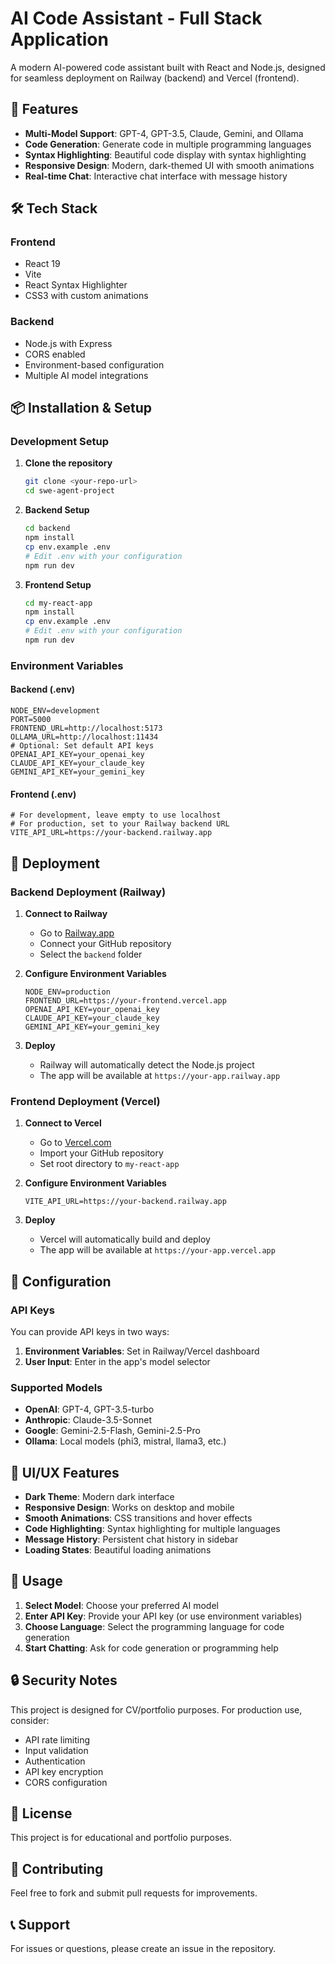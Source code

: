 # AI Code Assistant - Full Stack Application

A modern AI-powered code assistant built with React and Node.js, designed for seamless deployment on Railway (backend) and Vercel (frontend).

## 🚀 Features

- **Multi-Model Support**: GPT-4, GPT-3.5, Claude, Gemini, and Ollama
- **Code Generation**: Generate code in multiple programming languages
- **Syntax Highlighting**: Beautiful code display with syntax highlighting
- **Responsive Design**: Modern, dark-themed UI with smooth animations
- **Real-time Chat**: Interactive chat interface with message history

## 🛠️ Tech Stack

### Frontend
- React 19
- Vite
- React Syntax Highlighter
- CSS3 with custom animations

### Backend
- Node.js with Express
- CORS enabled
- Environment-based configuration
- Multiple AI model integrations

## 📦 Installation & Setup

### Development Setup

1. **Clone the repository**
   ```bash
   git clone <your-repo-url>
   cd swe-agent-project
   ```

2. **Backend Setup**
   ```bash
   cd backend
   npm install
   cp env.example .env
   # Edit .env with your configuration
   npm run dev
   ```

3. **Frontend Setup**
   ```bash
   cd my-react-app
   npm install
   cp env.example .env
   # Edit .env with your configuration
   npm run dev
   ```

### Environment Variables

#### Backend (.env)
```env
NODE_ENV=development
PORT=5000
FRONTEND_URL=http://localhost:5173
OLLAMA_URL=http://localhost:11434
# Optional: Set default API keys
OPENAI_API_KEY=your_openai_key
CLAUDE_API_KEY=your_claude_key
GEMINI_API_KEY=your_gemini_key
```

#### Frontend (.env)
```env
# For development, leave empty to use localhost
# For production, set to your Railway backend URL
VITE_API_URL=https://your-backend.railway.app
```

## 🚀 Deployment

### Backend Deployment (Railway)

1. **Connect to Railway**
   - Go to [Railway.app](https://railway.app)
   - Connect your GitHub repository
   - Select the `backend` folder

2. **Configure Environment Variables**
   ```env
   NODE_ENV=production
   FRONTEND_URL=https://your-frontend.vercel.app
   OPENAI_API_KEY=your_openai_key
   CLAUDE_API_KEY=your_claude_key
   GEMINI_API_KEY=your_gemini_key
   ```

3. **Deploy**
   - Railway will automatically detect the Node.js project
   - The app will be available at `https://your-app.railway.app`

### Frontend Deployment (Vercel)

1. **Connect to Vercel**
   - Go to [Vercel.com](https://vercel.com)
   - Import your GitHub repository
   - Set root directory to `my-react-app`

2. **Configure Environment Variables**
   ```env
   VITE_API_URL=https://your-backend.railway.app
   ```

3. **Deploy**
   - Vercel will automatically build and deploy
   - The app will be available at `https://your-app.vercel.app`

## 🔧 Configuration

### API Keys

You can provide API keys in two ways:
1. **Environment Variables**: Set in Railway/Vercel dashboard
2. **User Input**: Enter in the app's model selector

### Supported Models

- **OpenAI**: GPT-4, GPT-3.5-turbo
- **Anthropic**: Claude-3.5-Sonnet
- **Google**: Gemini-2.5-Flash, Gemini-2.5-Pro
- **Ollama**: Local models (phi3, mistral, llama3, etc.)

## 🎨 UI/UX Features

- **Dark Theme**: Modern dark interface
- **Responsive Design**: Works on desktop and mobile
- **Smooth Animations**: CSS transitions and hover effects
- **Code Highlighting**: Syntax highlighting for multiple languages
- **Message History**: Persistent chat history in sidebar
- **Loading States**: Beautiful loading animations

## 📱 Usage

1. **Select Model**: Choose your preferred AI model
2. **Enter API Key**: Provide your API key (or use environment variables)
3. **Choose Language**: Select the programming language for code generation
4. **Start Chatting**: Ask for code generation or programming help

## 🔒 Security Notes

This project is designed for CV/portfolio purposes. For production use, consider:
- API rate limiting
- Input validation
- Authentication
- API key encryption
- CORS configuration

## 📄 License

This project is for educational and portfolio purposes.

## 🤝 Contributing

Feel free to fork and submit pull requests for improvements.

## 📞 Support

For issues or questions, please create an issue in the repository.

